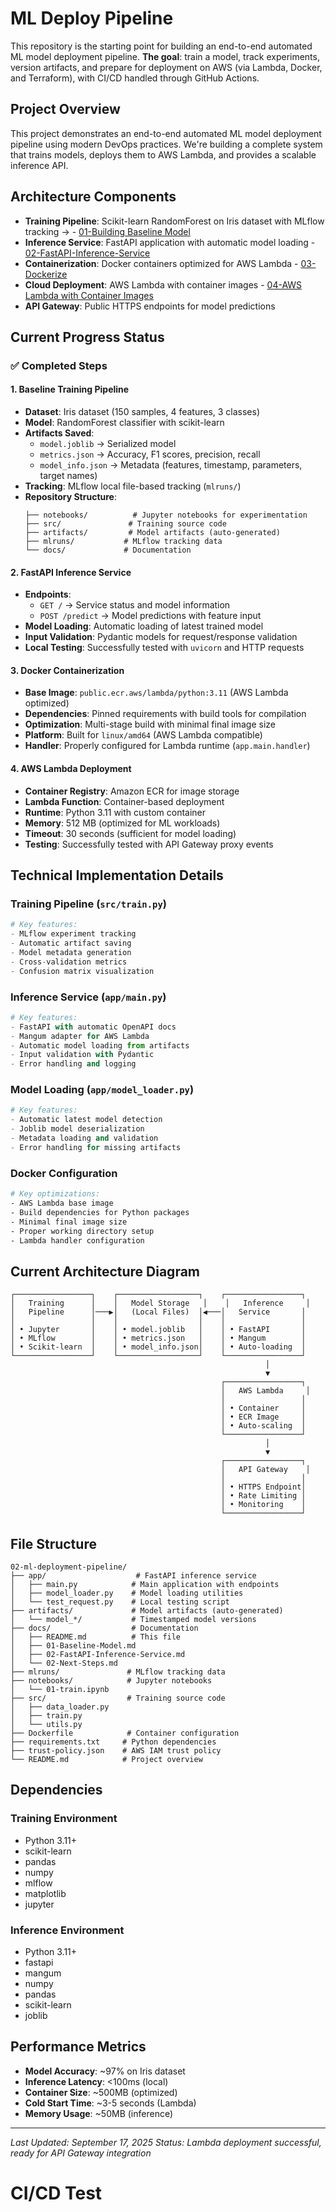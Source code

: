# ML Deploy Pipeline

This repository is the starting point for building an end-to-end automated ML model deployment pipeline.
**The goal**: train a model, track experiments, version artifacts, and prepare for deployment on AWS (via Lambda, Docker, and Terraform), with CI/CD handled through GitHub Actions.

## Project Overview

This project demonstrates an end-to-end automated ML model deployment pipeline using modern DevOps practices. We're building a complete system that trains models, deploys them to AWS Lambda, and provides a scalable inference API.

## Architecture Components

- **Training Pipeline**: Scikit-learn RandomForest on Iris dataset with MLflow tracking -> - [01-Building Baseline Model](docs/01-Baseline-Model.md)
- **Inference Service**: FastAPI application with automatic model loading - [02-FastAPI-Inference-Service](docs/02-FastAPI-Inference-Service.md)
- **Containerization**: Docker containers optimized for AWS Lambda - [03-Dockerize](docs/03-Dockerize.md)
- **Cloud Deployment**: AWS Lambda with container images - [04-AWS Lambda with Container Images](docs/04-AWS-with-container-images.md)
- **API Gateway**: Public HTTPS endpoints for model predictions

## Current Progress Status

### ✅ Completed Steps

#### 1. Baseline Training Pipeline
- **Dataset**: Iris dataset (150 samples, 4 features, 3 classes)
- **Model**: RandomForest classifier with scikit-learn
- **Artifacts Saved**:
  - `model.joblib` → Serialized model
  - `metrics.json` → Accuracy, F1 scores, precision, recall
  - `model_info.json` → Metadata (features, timestamp, parameters, target names)
- **Tracking**: MLflow local file-based tracking (`mlruns/`)
- **Repository Structure**:
  ```
  ├── notebooks/          # Jupyter notebooks for experimentation
  ├── src/               # Training source code
  ├── artifacts/         # Model artifacts (auto-generated)
  ├── mlruns/           # MLflow tracking data
  └── docs/             # Documentation
  ```

#### 2. FastAPI Inference Service
- **Endpoints**:
  - `GET /` → Service status and model information
  - `POST /predict` → Model predictions with feature input
- **Model Loading**: Automatic loading of latest trained model
- **Input Validation**: Pydantic models for request/response validation
- **Local Testing**: Successfully tested with `uvicorn` and HTTP requests

#### 3. Docker Containerization
- **Base Image**: `public.ecr.aws/lambda/python:3.11` (AWS Lambda optimized)
- **Dependencies**: Pinned requirements with build tools for compilation
- **Optimization**: Multi-stage build with minimal final image size
- **Platform**: Built for `linux/amd64` (AWS Lambda compatible)
- **Handler**: Properly configured for Lambda runtime (`app.main.handler`)

#### 4. AWS Lambda Deployment
- **Container Registry**: Amazon ECR for image storage
- **Lambda Function**: Container-based deployment
- **Runtime**: Python 3.11 with custom container
- **Memory**: 512 MB (optimized for ML workloads)
- **Timeout**: 30 seconds (sufficient for model loading)
- **Testing**: Successfully tested with API Gateway proxy events

## Technical Implementation Details

### Training Pipeline (`src/train.py`)
```python
# Key features:
- MLflow experiment tracking
- Automatic artifact saving
- Model metadata generation
- Cross-validation metrics
- Confusion matrix visualization
```

### Inference Service (`app/main.py`)
```python
# Key features:
- FastAPI with automatic OpenAPI docs
- Mangum adapter for AWS Lambda
- Automatic model loading from artifacts
- Input validation with Pydantic
- Error handling and logging
```

### Model Loading (`app/model_loader.py`)
```python
# Key features:
- Automatic latest model detection
- Joblib model deserialization
- Metadata loading and validation
- Error handling for missing artifacts
```

### Docker Configuration
```dockerfile
# Key optimizations:
- AWS Lambda base image
- Build dependencies for Python packages
- Minimal final image size
- Proper working directory setup
- Lambda handler configuration
```

## Current Architecture Diagram

```
┌─────────────────┐    ┌──────────────────┐    ┌─────────────────┐
│   Training      │    │   Model Storage   │    │   Inference     │
│   Pipeline      │───▶│   (Local Files)  │◀───│   Service       │
│                 │    │                  │    │                 │
│ • Jupyter       │    │ • model.joblib   │    │ • FastAPI       │
│ • MLflow        │    │ • metrics.json   │    │ • Mangum        │
│ • Scikit-learn  │    │ • model_info.json│    │ • Auto-loading  │
└─────────────────┘    └──────────────────┘    └─────────────────┘
                                                         │
                                                         ▼
                                               ┌─────────────────┐
                                               │   AWS Lambda     │
                                               │                 │
                                               │ • Container     │
                                               │ • ECR Image     │
                                               │ • Auto-scaling  │
                                               └─────────────────┘
                                                         │
                                                         ▼
                                               ┌─────────────────┐
                                               │   API Gateway    │
                                               │                 │
                                               │ • HTTPS Endpoint│
                                               │ • Rate Limiting │
                                               │ • Monitoring    │
                                               └─────────────────┘
```

## File Structure

```
02-ml-deployment-pipeline/
├── app/                    # FastAPI inference service
│   ├── main.py            # Main application with endpoints
│   ├── model_loader.py    # Model loading utilities
│   └── test_request.py    # Local testing script
├── artifacts/             # Model artifacts (auto-generated)
│   └── model_*/           # Timestamped model versions
├── docs/                  # Documentation
│   ├── README.md          # This file
│   ├── 01-Baseline-Model.md
│   ├── 02-FastAPI-Inference-Service.md
│   └── 02-Next-Steps.md
├── mlruns/               # MLflow tracking data
├── notebooks/            # Jupyter notebooks
│   └── 01-train.ipynb
├── src/                  # Training source code
│   ├── data_loader.py
│   ├── train.py
│   └── utils.py
├── Dockerfile            # Container configuration
├── requirements.txt     # Python dependencies
├── trust-policy.json    # AWS IAM trust policy
└── README.md            # Project overview
```


## Dependencies

### Training Environment
- Python 3.11+
- scikit-learn
- pandas
- numpy
- mlflow
- matplotlib
- jupyter

### Inference Environment
- Python 3.11+
- fastapi
- mangum
- numpy
- pandas
- scikit-learn
- joblib

## Performance Metrics

- **Model Accuracy**: ~97% on Iris dataset
- **Inference Latency**: <100ms (local)
- **Container Size**: ~500MB (optimized)
- **Cold Start Time**: ~3-5 seconds (Lambda)
- **Memory Usage**: ~50MB (inference)

---

*Last Updated: September 17, 2025*
*Status: Lambda deployment successful, ready for API Gateway integration*
# CI/CD Test
